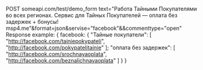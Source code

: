 POST someapi.com/test/demo_form
text="Работа Тайными Покупателями во всех регионах. Сервис для Тайных Покупателей — оплата без задержек + бонусы! msp4.me"&format=json&servise="facebook"&&commenttype="open"
Response example:
{
  facebook:
  {
    "Тайные покупатели": [
      "http://facebook.com/tainiepokypateli",
      "http://facebook.com/pokypatelitainie"
  ];
    "оплата без задержек": [
      "http://facebook.com/srochnayaoplata",
      "http://facebook.com/beznalichnayaoplata"
  ]
  }
}
